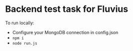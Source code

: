 # Backend test task for Fluvius

To run locally:
- Configure your MongoDB connection in config.json
- `npm i`
- `node run.js`
